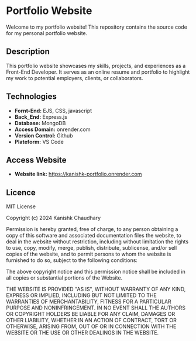 # Portfolio Website

Welcome to my portfolio website! This repository contains the source code for my personal portfolio website.

## Description

This portfolio website showcases my skills, projects, and experiences as a Front-End Developer. It serves as an online resume and portfolio to highlight my work to potential employers, clients, or collaborators.

## Technologies

- **Fornt-End:** EJS, CSS, javascript
- **Back_End:** Express.js
- **Database:** MongoDB
- **Access Domain:** onrender.com
- **Version Control:** Github
- **Plateform:** VS Code

## Access Website

- **Website link:** https://kanishk-portfolio.onrender.com

## Licence

MIT License

Copyright (c) 2024 Kanishk Chaudhary

Permission is hereby granted, free of charge, to any person obtaining a copy
of this software and associated documentation files the website, to deal
in the website without restriction, including without limitation the rights
to use, copy, modify, merge, publish, distribute, sublicense, and/or sell
copies of the website, and to permit persons to whom the website is
furnished to do so, subject to the following conditions:

The above copyright notice and this permission notice shall be included in all
copies or substantial portions of the Website.

THE WEBSITE IS PROVIDED "AS IS", WITHOUT WARRANTY OF ANY KIND, EXPRESS OR
IMPLIED, INCLUDING BUT NOT LIMITED TO THE WARRANTIES OF MERCHANTABILITY,
FITNESS FOR A PARTICULAR PURPOSE AND NONINFRINGEMENT. IN NO EVENT SHALL THE
AUTHORS OR COPYRIGHT HOLDERS BE LIABLE FOR ANY CLAIM, DAMAGES OR OTHER
LIABILITY, WHETHER IN AN ACTION OF CONTRACT, TORT OR OTHERWISE, ARISING FROM,
OUT OF OR IN CONNECTION WITH THE WEBSITE OR THE USE OR OTHER DEALINGS IN THE
WEBSITE.
